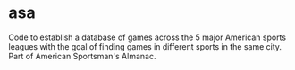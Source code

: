 # asa
Code to establish a database of games across the 5 major American sports leagues with the goal of finding games in different sports in the same city. Part of American Sportsman's Almanac.
